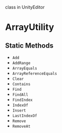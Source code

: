 class in UnityEditor
# ArrayUtility

## Static Methods
- `Add`
- `AddRange`
- `ArrayEquals`
- `ArrayReferenceEquals`
- `Clear`
- `Contains`
- `Find`
- `FindAll`
- `FindIndex`
- `IndexOf`
- `Insert`
- `LastIndexOf`
- `Remove`
- `RemoveAt`

